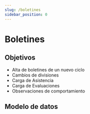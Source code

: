 ```yaml
---
slug: /boletines
sidebar_position: 0
---
```


# Boletines

## Objetivos

- Alta de boletines de un nuevo ciclo
- Cambios de divisiones
- Carga de Asistencia
- Carga de Evaluaciones
- Observaciones de comportamiento

## Modelo de datos
